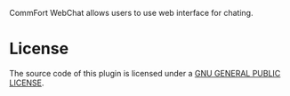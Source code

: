 CommFort WebChat allows users to use web interface for chating.

# License

The source code of this plugin is licensed under a [GNU GENERAL PUBLIC LICENSE](http://creativecommons.org/licenses/by-sa/3.0/).